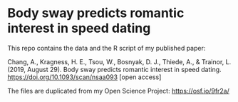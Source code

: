 # Body sway predicts romantic interest in speed dating

This repo contains the data and the R script of my published paper:

Chang, A., Kragness, H. E., Tsou, W., Bosnyak, D. J., Thiede, A., & Trainor, L. (2019, August 29). Body sway predicts romantic interest in speed dating. https://doi.org/10.1093/scan/nsaa093 [open access]

The files are duplicated from my Open Science Project: https://osf.io/9fr2a/

